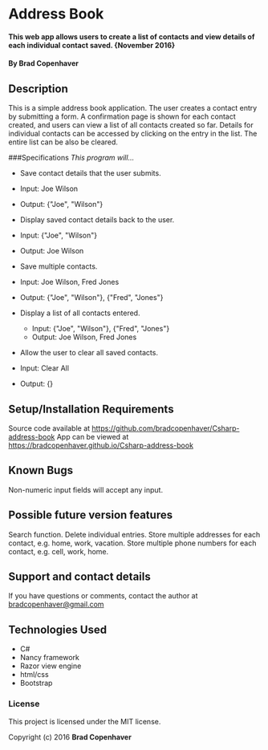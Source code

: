 # Address Book

#### This web app allows users to create a list of contacts and view details of each individual contact saved. {November 2016}

#### By **Brad Copenhaver**

## Description

This is a simple address book application. The user creates a contact entry by submitting a form. A confirmation page is shown for each contact created, and users can view a list of all contacts created so far. Details for individual contacts can be accessed by clicking on the entry in the list. The entire list can be also be cleared.

###Specifications
_This program will..._
* Save contact details that the user submits.
 * Input: Joe Wilson
 * Output: {"Joe", "Wilson"}

* Display saved contact details back to the user.
 * Input: {"Joe", "Wilson"}
 * Output: Joe Wilson

* Save multiple contacts.
 * Input: Joe Wilson, Fred Jones
 * Output: {"Joe", "Wilson"}, {"Fred", "Jones"}

* Display a list of all contacts entered.
  * Input: {"Joe", "Wilson"}, {"Fred", "Jones"}
  * Output: Joe Wilson, Fred Jones

* Allow the user to clear all saved contacts.
 * Input: Clear All
 * Output: {}

## Setup/Installation Requirements

Source code available at https://github.com/bradcopenhaver/Csharp-address-book
App can be viewed at https://bradcopenhaver.github.io/Csharp-address-book

## Known Bugs

Non-numeric input fields will accept any input.

## Possible future version features

Search function.
Delete individual entries.
Store multiple addresses for each contact, e.g. home, work, vacation.
Store multiple phone numbers for each contact, e.g. cell, work, home.

## Support and contact details

If you have questions or comments, contact the author at bradcopenhaver@gmail.com

## Technologies Used

* C#
* Nancy framework
* Razor view engine
* html/css
* Bootstrap

### License

This project is licensed under the MIT license.

Copyright (c) 2016 **Brad Copenhaver**
